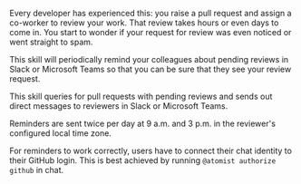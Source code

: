 Every developer has experienced this: you raise a pull request and assign a
co-worker to review your work. That review takes hours or even days to come in.
You start to wonder if your request for review was even noticed or went straight
to spam.

This skill will periodically remind your colleagues about pending reviews in
Slack or Microsoft Teams so that you can be sure that they see your review
request.

This skill queries for pull requests with pending reviews and sends out direct
messages to reviewers in Slack or Microsoft Teams.

Reminders are sent twice per day at 9 a.m. and 3 p.m. in the reviewer's
configured local time zone.

For reminders to work correctly, users have to connect their chat identity to
their GitHub login. This is best achieved by running `@atomist authorize github`
in chat.
